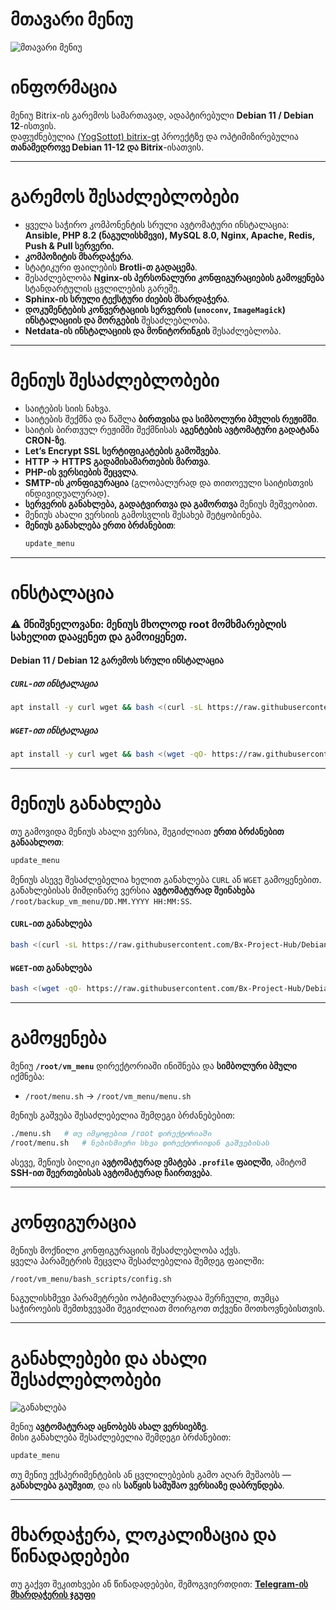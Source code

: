 # **მთავარი მენიუ**
![მთავარი მენიუ](images/main_menu.png)

# **ინფორმაცია**
მენიუ Bitrix-ის გარემოს სამართავად, ადაპტირებული **Debian 11 / Debian 12**-ისთვის.  
დაფუძნებულია [(YogSottot) bitrix-gt](https://github.com/YogSottot/bitrix-gt) პროექტზე და ოპტიმიზირებულია **თანამედროვე Debian 11-12 და Bitrix**-ისათვის.

---

# **გარემოს შესაძლებლობები**
- ყველა საჭირო კომპონენტის სრული ავტომატური ინსტალაცია:  
  **Ansible, PHP 8.2 (ნაგულისხმევი), MySQL 8.0, Nginx, Apache, Redis, Push & Pull სერვერი.**
- **კომპოზიტის მხარდაჭერა**.
- სტატიკური ფაილების **Brotli-თ გადაცემა**.
- შესაძლებლობა **Nginx-ის პერსონალური კონფიგურაციების გამოყენება** სტანდარტულის ცვლილების გარეშე.
- **Sphinx-ის სრული ტექსტური ძიების მხარდაჭერა**.
- **დოკუმენტების კონვერტაციის სერვერის (`unoconv`, `ImageMagick`) ინსტალაციის და მორგების** შესაძლებლობა.
- **Netdata-ის ინსტალაციის და მონიტორინგის** შესაძლებლობა.

---

# **მენიუს შესაძლებლობები**
- საიტების სიის ნახვა.
- საიტების შექმნა და წაშლა **ბირთვისა და სიმბოლური ბმულის რეჟიმში**.
- საიტის ბირთვულ რეჟიმში შექმნისას **აგენტების ავტომატური გადატანა CRON-ზე**.
- **Let’s Encrypt SSL სერტიფიკატების გამოშვება**.
- **HTTP → HTTPS გადამისამართების მართვა**.
- **PHP-ის ვერსიების შეცვლა**.
- **SMTP-ის კონფიგურაცია** (გლობალურად და თითოეული საიტისთვის ინდივიდუალურად).
- **სერვერის განახლება, გადატვირთვა და გამორთვა** მენიუს მეშვეობით.
- მენიუს ახალი ვერსიის გამოსვლის შესახებ შეტყობინება.
- **მენიუს განახლება ერთი ბრძანებით**:
  ```bash
  update_menu
  ```

---

# **ინსტალაცია**
### ⚠ **მნიშვნელოვანი:** მენიუს **მხოლოდ root მომხმარებლის სახელით** დააყენეთ და გამოიყენეთ.

#### **Debian 11 / Debian 12 გარემოს სრული ინსტალაცია**
##### `CURL`-ით ინსტალაცია
```bash
apt install -y curl wget && bash <(curl -sL https://raw.githubusercontent.com/Bx-Project-Hub/DebianBitrixVM/master/install_full_environment.sh)
```
##### `WGET`-ით ინსტალაცია
```bash
apt install -y curl wget && bash <(wget -qO- https://raw.githubusercontent.com/Bx-Project-Hub/DebianBitrixVM/master/install_full_environment.sh)
```

---

# **მენიუს განახლება**
თუ გამოვიდა მენიუს ახალი ვერსია, შეგიძლიათ **ერთი ბრძანებით განაახლოთ**:
```bash
update_menu
```
მენიუს ასევე შესაძლებელია ხელით განახლება `CURL` ან `WGET` გამოყენებით.  
განახლებისას მიმდინარე ვერსია **ავტომატურად შეინახება** `/root/backup_vm_menu/DD.MM.YYYY HH:MM:SS`.

#### **`CURL`-ით განახლება**
```bash
bash <(curl -sL https://raw.githubusercontent.com/Bx-Project-Hub/DebianBitrixVM/master/update_menu.sh)
```
#### **`WGET`-ით განახლება**
```bash
bash <(wget -qO- https://raw.githubusercontent.com/Bx-Project-Hub/DebianBitrixVM/master/update_menu.sh)
```

---

# **გამოყენება**
მენიუ **`/root/vm_menu`** დირექტორიაში ინიშნება და **სიმბოლური ბმული** იქმნება:
- `/root/menu.sh` → `/root/vm_menu/menu.sh`

მენიუს გაშვება შესაძლებელია შემდეგი ბრძანებებით:
```bash
./menu.sh   # თუ იმყოფებით /root დირექტორიაში
/root/menu.sh   # ნებისმიერი სხვა დირექტორიიდან გაშვებისას
```
ასევე, მენიუს ბილიკი **ავტომატურად ემატება `.profile` ფაილში**, ამიტომ **SSH-ით შეერთებისას ავტომატურად ჩაირთვება**.

---

# **კონფიგურაცია**
მენიუს მოქნილი კონფიგურაციის შესაძლებლობა აქვს.  
ყველა პარამეტრის შეცვლა შესაძლებელია შემდეგ ფაილში:
```bash
/root/vm_menu/bash_scripts/config.sh
```
ნაგულისხმევი პარამეტრები ოპტიმალურადაა შერჩეული, თუმცა საჭიროების შემთხვევაში შეგიძლიათ მოირგოთ თქვენი მოთხოვნებისთვის.

---

# **განახლებები და ახალი შესაძლებლობები**
![განახლება](images/new_version.png)

მენიუ **ავტომატურად აცნობებს ახალ ვერსიებზე**.  
მისი განახლება შესაძლებელია შემდეგი ბრძანებით:
```bash
update_menu
```
თუ მენიუ ექსპერიმენტების ან ცვლილებების გამო აღარ მუშაობს — **განახლება გაუშვით**, და ის **საწყის სამუშაო ვერსიაზე დაბრუნდება**.

---

# **მხარდაჭერა, ლოკალიზაცია და წინადადებები**
თუ გაქვთ შეკითხვები ან წინადადებები, შემოგვიერთდით:
[**Telegram-ის მხარდაჭერის ჯგუფი**](https://t.me/bitrix_ferma)

